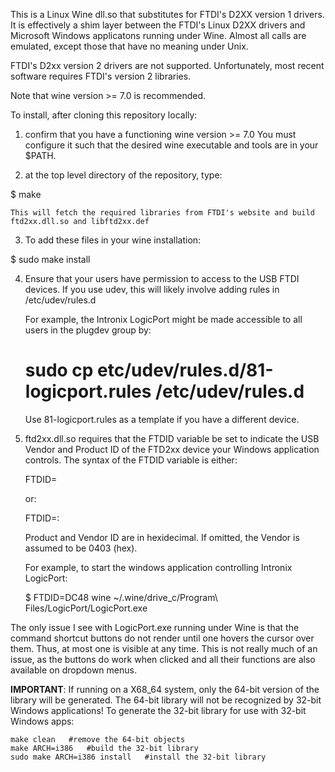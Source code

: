 This is a Linux Wine dll.so that substitutes for FTDI's D2XX version 1 drivers.
It is effectively a shim layer between the FTDI's Linux D2XX drivers and 
Microsoft Windows applicatons running under Wine.
Almost all calls are emulated, except those that have no meaning under Unix.

FTDI's D2xx version 2 drivers are not supported.
Unfortunately, most recent software requires FTDI's version 2 libraries.

Note that wine version >= 7.0 is recommended.

To install, after cloning this repository locally:

1)  confirm that you have a functioning wine version >= 7.0
    You must configure it such that the desired wine executable and tools are 
    in your $PATH.

2)  at the top level directory of the repository, type:

  $  make 
  
    This will fetch the required libraries from FTDI's website and build 
    ftd2xx.dll.so and libftd2xx.def
    
3)  To add these files in your wine installation:

  $  sudo   make  install
  
 
4)  Ensure that your users have permission to access to the USB FTDI devices.
    If you use udev, this will likely involve adding rules in /etc/udev/rules.d
    
    For example, the Intronix LogicPort might be made accessible to all users
    in the plugdev group by:
    
    # sudo  cp  etc/udev/rules.d/81-logicport.rules  /etc/udev/rules.d

    Use 81-logicport.rules as a template if you have a different device.

   
5)  ftd2xx.dll.so requires that the FTDID variable be set to indicate the 
    USB Vendor and Product ID of the FTD2xx device your Windows application
    controls.  The syntax of the FTDID variable is either:
    
    FTDID=<USB Product ID>
    
    or:
    
    FTDID=<USB Vendor ID>:<USB Product ID>
    
    Product and Vendor ID are in hexidecimal.
    If omitted, the Vendor is assumed to be 0403 (hex).
    
    For example, 
      to start the windows application controlling Intronix LogicPort:
    
    $ FTDID=DC48 wine ~/.wine/drive_c/Program\ Files/LogicPort/LogicPort.exe 

The only issue I see with LogicPort.exe running under Wine is that the
command shortcut buttons do not render until one hovers the cursor over them.
Thus, at most one is visible at any time.
This is not really much of an issue, as the buttons do work when clicked and
all their functions are also available on dropdown menus.
    
**IMPORTANT**:  If running on a X68_64 system, only the 64-bit version of the library will be generated.
    The 64-bit library will not be recognized by 32-bit Windows applications!
    To generate the 32-bit library for use with 32-bit Windows apps:
    
    make clean   #remove the 64-bit objects
    make ARCH=i386   #build the 32-bit library
    sudo make ARCH=i386 install   #install the 32-bit library
